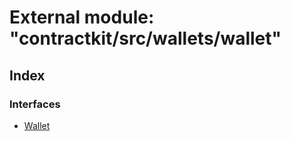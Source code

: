 # External module: "contractkit/src/wallets/wallet"

## Index

### Interfaces

* [Wallet](../interfaces/_contractkit_src_wallets_wallet_.wallet.md)
